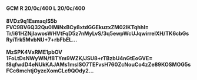 #### GCM R 20/0c/400 L 20/0c/400
**8VDz9q1EsmaqIS5b**<br/>**FVC9BV6Q32Qu0lMiNxBCy8xtdGGEkuzxZM02IKTqhhI=**<br/>**Tr/i61HZNjIawosWHVtFqD5z7nMyLvS/3q5ewpWcUJqwirrelXH/TK6cbGsRyiTrk5MvbNU+7+rbFbEL...**<br/><br/>
**MzSPK4VxRME1pbOV**<br/>**1FoLtDsNWyWN/f8TYm9WZK/JSU8+rTBzbU4nGtEoGVE=**<br/>**f8qfwdD4eNUkKAJAMs1mslSO7TEFvsH760ZcNouCo4zZe89KOSMOG5sFCc6mchtjOyzcXomCLc9QOdy2...**